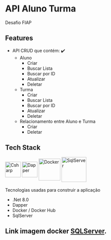 # 	API Aluno Turma

Desafio FIAP

## Features

- API CRUD que contém: :heavy_check_mark:
  - Aluno
    - Criar
    - Buscar Lista
    - Buscar por ID
    - Atualizar
    - Deletar
  - Turma
    - Criar
    - Buscar Lista
    - Buscar por ID
    - Atualizar
    - Deletar
  - Relacionamento entre Aluno e Turma
    - Criar
    - Deletar

## Tech Stack

<div style="display: inline_block">
    <img align="center" alt="Csharp" height="50" width="50" src="https://cdn.jsdelivr.net/gh/devicons/devicon/icons/csharp/csharp-original.svg">
    <img align="center" alt="Dapper" height="50" width="50" src="https://api.nuget.org/v3-flatcontainer/dapper/2.1.35/icon">
    <img align="center" alt="Docker" height="70" width="70" src="https://cdn.jsdelivr.net/gh/devicons/devicon/icons/docker/docker-original.svg" />
    <img align="center" alt="SqlServer" height="80" width="80" src="https://encrypted-tbn0.gstatic.com/images?q=tbn:ANd9GcRlNgLHpZ13cUUijowdXzk3Z9x-nTh6G-_KZWdzVoDuOg&s" />  
</div>
<br>
Tecnologias usadas para construir a aplicação

- .Net 8.0
- Dapper
- Docker / Docker Hub
- SqlServer

## Link imagem docker <a href="https://hub.docker.com/_/microsoft-mssql-server">SQLServer</a>.

